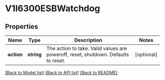 # V1I6300ESBWatchdog

## Properties
Name | Type | Description | Notes
------------ | ------------- | ------------- | -------------
**action** | **string** | The action to take. Valid values are poweroff, reset, shutdown. Defaults to reset. | [optional] 

[[Back to Model list]](../README.md#documentation-for-models) [[Back to API list]](../README.md#documentation-for-api-endpoints) [[Back to README]](../README.md)


